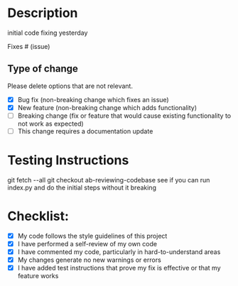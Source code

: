 # Description

initial code fixing yesterday

Fixes # (issue)

## Type of change

Please delete options that are not relevant.

- [x] Bug fix (non-breaking change which fixes an issue)
- [x] New feature (non-breaking change which adds functionality)
- [ ] Breaking change (fix or feature that would cause existing functionality to not work as expected)
- [ ] This change requires a documentation update

# Testing Instructions

git fetch --all
git checkout ab-reviewing-codebase
see if you can run index.py and do the initial steps without it breaking


# Checklist:

- [x] My code follows the style guidelines of this project
- [x] I have performed a self-review of my own code
- [x] I have commented my code, particularly in hard-to-understand areas
- [x] My changes generate no new warnings or errors
- [x] I have added test instructions that prove my fix is effective or that my feature works
